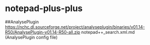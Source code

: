 # notepad-plus-plus

##AnalysePlugin
https://nchc.dl.sourceforge.net/project/analyseplugin/binaries/v01.14-R50/AnalysePlugin-v01.14-R50-all.zip
notepad++_search.xml.md (AnalysePlugin config file)
